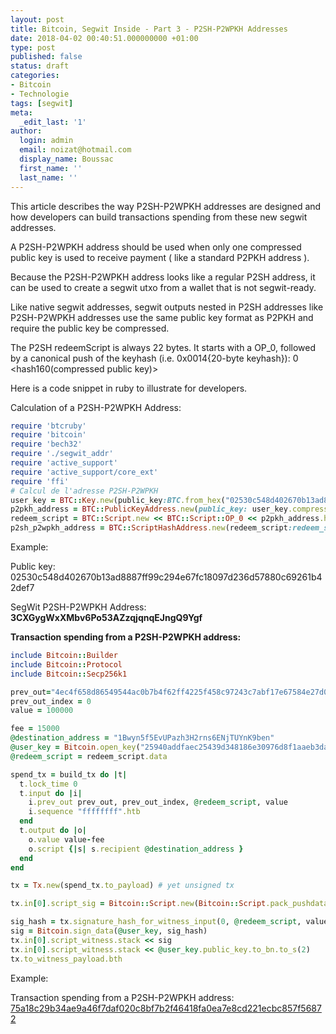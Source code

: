 ```yaml
---
layout: post
title: Bitcoin, Segwit Inside - Part 3 - P2SH-P2WPKH Addresses
date: 2018-04-02 00:40:51.000000000 +01:00
type: post
published: false
status: draft
categories:
- Bitcoin
- Technologie
tags: [segwit]
meta:
  _edit_last: '1'
author:
  login: admin
  email: noizat@hotmail.com
  display_name: Boussac
  first_name: ''
  last_name: ''
---
```


This article describes the way P2SH-P2WPKH addresses are designed and how developers can build transactions spending from these new segwit addresses.

A P2SH-P2WPKH address should be used when only one compressed public key is used to receive payment ( like a standard P2PKH address ).

Because the P2SH-P2WPKH address looks like a regular P2SH address, it can be used to create a segwit utxo from a wallet that is not segwit-ready.

Like native segwit addresses, segwit outputs nested in P2SH addresses like P2SH-P2WPKH addresses use the same public key format as P2PKH and require the public key be compressed.

The P2SH redeemScript is always 22 bytes. It starts with a OP_0, followed by a canonical push of the keyhash (i.e. 0x0014{20-byte keyhash}):
0 <hash160(compressed public key)>

Here is a code snippet in ruby to illustrate for developers.

Calculation of a P2SH-P2WPKH Address:

```ruby
require 'btcruby'
require 'bitcoin'
require 'bech32'
require './segwit_addr'
require 'active_support'
require 'active_support/core_ext'
require 'ffi'
# Calcul de l'adresse P2SH-P2WPKH
user_key = BTC::Key.new(public_key:BTC.from_hex("02530c548d402670b13ad8887ff99c294e67fc18097d236d57880c69261b42def7")) 
p2pkh_address = BTC::PublicKeyAddress.new(public_key: user_key.compressed_public_key)
redeem_script = BTC::Script.new << BTC::Script::OP_0 << p2pkh_address.hash
p2sh_p2wpkh_address = BTC::ScriptHashAddress.new(redeem_script:redeem_script).to_s
```

Example:

Public key: 02530c548d402670b13ad8887ff99c294e67fc18097d236d57880c69261b42def7

SegWit P2SH-P2WPKH Address: **3CXGygWxXMbv6Po53AZzqjqnqEJngQ9Ygf**


**Transaction spending from a P2SH-P2WPKH address:**

```ruby
include Bitcoin::Builder
include Bitcoin::Protocol
include Bitcoin::Secp256k1

prev_out="4ec4f658d86549544ac0b7b4f62ff4225f458c97243c7abf17e67584e27d0d08"
prev_out_index = 0
value = 100000

fee = 15000
@destination_address = "1Bwyn5f5EvUPazh3H2rns6ENjTUYnK9ben"
@user_key = Bitcoin.open_key("25940addfaec25439d348186e30976d8f1aaeb3da976cad59cb7fb2cf7f7b2d9") # clé privée au format hex
@redeem_script = redeem_script.data

spend_tx = build_tx do |t|
  t.lock_time 0
  t.input do |i|
    i.prev_out prev_out, prev_out_index, @redeem_script, value
    i.sequence "ffffffff".htb
  end
  t.output do |o|
    o.value value-fee
    o.script {|s| s.recipient @destination_address }
  end
end

tx = Tx.new(spend_tx.to_payload) # yet unsigned tx

tx.in[0].script_sig = Bitcoin::Script.new(Bitcoin::Script.pack_pushdata(@redeem_script)).to_payload

sig_hash = tx.signature_hash_for_witness_input(0, @redeem_script, value)
sig = Bitcoin.sign_data(@user_key, sig_hash)
tx.in[0].script_witness.stack << sig
tx.in[0].script_witness.stack << @user_key.public_key.to_bn.to_s(2)
tx.to_witness_payload.bth
```

Example:

Transaction spending from a P2SH-P2WPKH address: [75a18c29b34ae9a46f7daf020c8bf7b2f46418fa0ea7e8cd221ecbc857f56872](https://blockchain.info/tx/75a18c29b34ae9a46f7daf020c8bf7b2f46418fa0ea7e8cd221ecbc857f56872)


